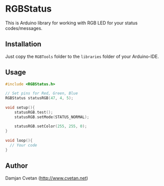 RGBStatus
=============

This is Arduino library for working with RGB LED for your status codes/messages.

Installation
-------

Just copy the `RGBTools` folder to the `libraries` folder of your Arduino-IDE.

Usage
------------

```c++
#include <RGBStatus.h>
 
// Set pins for Red, Green, Blue
RGBStatus statusRGB(47, 4, 5);
 
void setup(){
	statusRGB.test();
	statusRGB.setMode(STATUS_NORMAL);
	
	statusRGB.setColor(255, 255, 0);
}
 
void loop(){
  // Your code
}
```

Author
------------

Damjan Cvetan (http://www.cvetan.net)